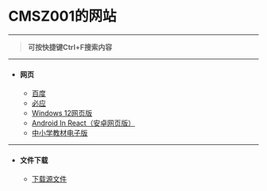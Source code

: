 <h1>CMSZ001的网站</h1>
<hr>

>**可按快捷键Ctrl+F搜索内容**

<hr>

* #### **网页** ####
	* [百度](https://www.baidu.com)
	* [必应](https://bing.com)
 	* [Windows 12网页版](https://tjy-gitnub.github.io/win12/desktop.html)
	* [Android In React（安卓网页版）](https://android.blueedge.me)
	* [中小学教材电子版](https://jc.pep.com.cn/)

<hr>

* #### **文件下载** ####
	* [下载源文件](https://github.com/CMSZ001/cmsz001.github.io/archive/refs/heads/main.zip)
